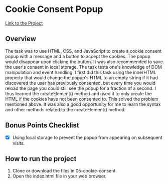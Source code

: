 # Cookie Consent Popup
<a href="https://roadmap.sh/projects/cookie-consent">Link to the Project</a>

## Overview 
The task was to use HTML, CSS, and JavaScript to create a cookie consent popup with a message and a button to accept the cookies. The popup would disappear upon clicking the button. It was also recommended to save the user's consent in local storage. The task tests one's knowledge of DOM manipulation and event handling. I first did this task using the innerHTML property that would change the popup's HTML to an empty string if it had discovered the user has previously consented, but every time you would reload the page you could still see the popup for a fraction of a second. I thus learned the createElement() method and used it to only create the HTML if the cookies have not been consented to. This solved the problem mentioned above. It was also a good opportunity for me to learn the syntax and other methods related to the createElement() method.

## Bonus Points Checklist
- [x] Using local storage to prevent the popup from appearing on subsequent visits.

## How to run the project
1. Clone or download the files in 05-cookie-consent.
2. Open the index.html file in your web browser.
